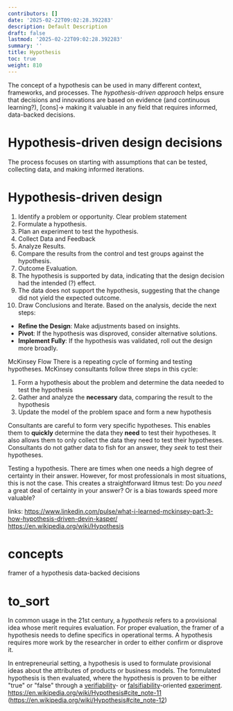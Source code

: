 ```yaml
---
contributors: []
date: '2025-02-22T09:02:28.392283'
description: Default Description
draft: false
lastmod: '2025-02-22T09:02:28.392283'
summary: ''
title: Hypothesis
toc: true
weight: 810
---
```

The concept of a hypothesis can be used in many different context, frameworks, and processes. The *hypothesis-driven approach* helps ensure that decisions and innovations are based on evidence (and continuous learning?), [cons]-> making it valuable in any field that requires informed, data-backed decisions.

# Hypothesis-driven design decisions

The process focuses on starting with assumptions that can be tested, collecting data, and making informed iterations.

# Hypothesis-driven design

1. Identify a problem or opportunity. Clear problem statement
2. Formulate a hypothesis.
3. Plan an experiment to test the hypothesis.
4. Collect Data and Feedback
5. Analyze Results.
 6. Compare the results from the control and test groups against the hypothesis.
 7. Outcome Evaluation.
  8. The hypothesis is supported by data, indicating that the design decision had the intended (?) effect.
  9. The data does not support the hypothesis, suggesting that the change did not yield the expected outcome.
6. Draw Conclusions and Iterate. Based on the analysis, decide the next steps:
  - **Refine the Design**: Make adjustments based on insights.
  - **Pivot**: If the hypothesis was disproved, consider alternative solutions.
  - **Implement Fully**: If the hypothesis was validated, roll out the design more broadly.

McKinsey Flow
There is a repeating cycle of forming and testing hypotheses. McKinsey consultants follow three steps in this cycle:

1. Form a hypothesis about the problem and determine the data needed to test the hypothesis
2. Gather and analyze the **necessary** data, comparing the result to the hypothesis
3. Update the model of the problem space and form a new hypothesis

Consultants are careful to form very specific hypotheses. This enables them to **quickly** determine the data they **need** to test their hypotheses. It also allows them to only collect the data they need to test their hypotheses. Consultants do not gather data to fish for an answer, they *seek* to test their hypotheses.

Testing a hypothesis. There are times when one needs a high degree of certainty in their answer. However, for most professionals in most situations, this is not the case. This creates a straightforward litmus test: Do you *need* a great deal of certainty in your answer? Or is a bias towards speed more valuable?

links:
<https://www.linkedin.com/pulse/what-i-learned-mckinsey-part-3-how-hypothesis-driven-devin-kasper/>
<https://en.wikipedia.org/wiki/Hypothesis>

# concepts

framer of a hypothesis
data-backed decisions

# to_sort

In common usage in the 21st century, a *hypothesis* refers to a provisional idea whose merit requires evaluation. For proper evaluation, the framer of a hypothesis needs to define specifics in operational terms. A hypothesis requires more work by the researcher in order to either confirm or disprove it.

In entrepreneurial setting, a hypothesis is used to formulate provisional ideas about the attributes of products or business models. The formulated hypothesis is then evaluated, where the hypothesis is proven to be either "true" or "false" through a [verifiability](https://en.wikipedia.org/wiki/Authentication "Authentication")- or [falsifiability](https://en.wikipedia.org/wiki/Falsifiability "Falsifiability")-oriented [experiment](https://en.wikipedia.org/wiki/Experiment "Experiment").
https://en.wikipedia.org/wiki/Hypothesis#cite_note-11
(https://en.wikipedia.org/wiki/Hypothesis#cite_note-12)

